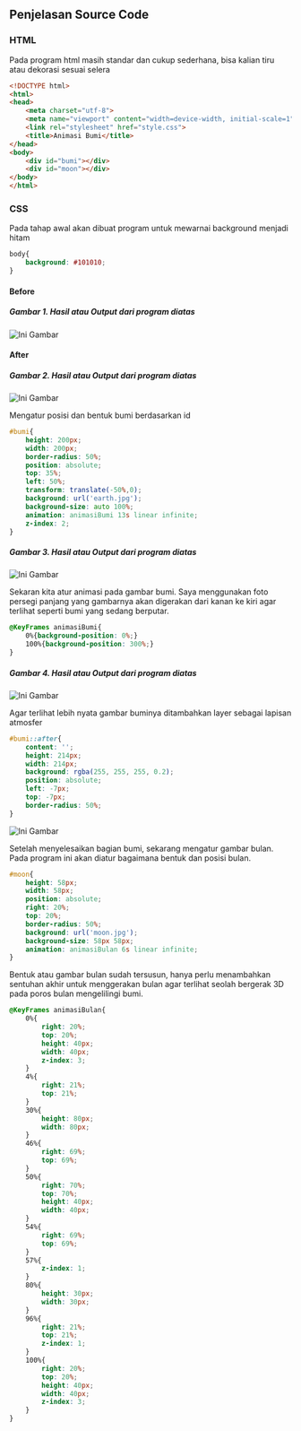 ## Penjelasan Source Code

### HTML

Pada program html masih standar dan cukup sederhana, bisa kalian tiru atau dekorasi sesuai selera
```html
<!DOCTYPE html>
<html>
<head>
	<meta charset="utf-8">
	<meta name="viewport" content="width=device-width, initial-scale=1">
	<link rel="stylesheet" href="style.css">
	<title>Animasi Bumi</title>
</head>
<body>
	<div id="bumi"></div>
	<div id="moon"></div>
</body>
</html>
```

### CSS

Pada tahap awal akan dibuat program untuk mewarnai background menjadi hitam
```css
body{
	background: #101010;
}
```
#### Before
##### Gambar 1. Hasil atau Output dari program diatas
![Ini Gambar](../docs/img/Earth1.png)
#### After
##### Gambar 2. Hasil atau Output dari program diatas
![Ini Gambar](../docs/img/Earth2.png)

Mengatur posisi dan bentuk bumi berdasarkan id
```css
#bumi{
	height: 200px;
	width: 200px;
	border-radius: 50%;
	position: absolute;
	top: 35%;
	left: 50%;
	transform: translate(-50%,0);
	background: url('earth.jpg');
	background-size: auto 100%;
	animation: animasiBumi 13s linear infinite;
	z-index: 2;
}
```
##### Gambar 3. Hasil atau Output dari program diatas
![Ini Gambar](../docs/img/Earth3.png)

Sekaran kita atur animasi pada gambar bumi. Saya menggunakan foto persegi panjang yang gambarnya akan digerakan dari kanan ke kiri agar terlihat seperti bumi yang sedang berputar.
```css
@KeyFrames animasiBumi{
	0%{background-position: 0%;}
	100%{background-position: 300%;}
}
```
##### Gambar 4. Hasil atau Output dari program diatas
![Ini Gambar](../docs/img/Earth4.gif)

Agar terlihat lebih nyata gambar buminya ditambahkan layer sebagai lapisan atmosfer
```css
#bumi::after{
	content: '';
	height: 214px;
	width: 214px;
	background: rgba(255, 255, 255, 0.2);
	position: absolute;
	left: -7px;
	top: -7px;
	border-radius: 50%;
}
```
![Ini Gambar](../docs/img/Earth5.png)

Setelah menyelesaikan bagian bumi, sekarang mengatur gambar bulan. Pada program ini akan diatur bagaimana bentuk dan posisi bulan.
```css
#moon{
	height: 58px;
	width: 58px;
	position: absolute;
	right: 20%;
	top: 20%;
	border-radius: 50%;
	background: url('moon.jpg');
	background-size: 58px 58px;
	animation: animasiBulan 6s linear infinite;
}
```

Bentuk atau gambar bulan sudah tersusun, hanya perlu menambahkan sentuhan akhir untuk menggerakan bulan agar terlihat seolah bergerak 3D pada poros bulan mengelilingi bumi.
```css
@KeyFrames animasiBulan{
	0%{
		right: 20%;
		top: 20%;
		height: 40px;
		width: 40px;
		z-index: 3;
	}
	4%{
		right: 21%;
		top: 21%;
	}
	30%{
		height: 80px;
		width: 80px;
	}
	46%{
		right: 69%;
		top: 69%;
	}
	50%{
		right: 70%;
		top: 70%;
		height: 40px;
		width: 40px;
	}
	54%{
		right: 69%;
		top: 69%;
	}
	57%{
		z-index: 1;
	}
	80%{
		height: 30px;
		width: 30px;
	}
	96%{
		right: 21%;
		top: 21%;
		z-index: 1;
	}
	100%{
		right: 20%;
		top: 20%;
		height: 40px;
		width: 40px;
		z-index: 3;
	}
}
```